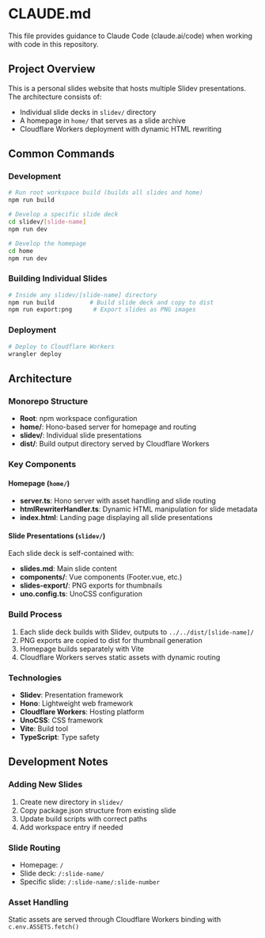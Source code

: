 # CLAUDE.md

This file provides guidance to Claude Code (claude.ai/code) when working with code in this repository.

## Project Overview

This is a personal slides website that hosts multiple Slidev presentations. The architecture consists of:
- Individual slide decks in `slidev/` directory
- A homepage in `home/` that serves as a slide archive
- Cloudflare Workers deployment with dynamic HTML rewriting

## Common Commands

### Development
```bash
# Run root workspace build (builds all slides and home)
npm run build

# Develop a specific slide deck
cd slidev/[slide-name]
npm run dev

# Develop the homepage
cd home
npm run dev
```

### Building Individual Slides
```bash
# Inside any slidev/[slide-name] directory
npm run build          # Build slide deck and copy to dist
npm run export:png      # Export slides as PNG images
```

### Deployment
```bash
# Deploy to Cloudflare Workers
wrangler deploy
```

## Architecture

### Monorepo Structure
- **Root**: npm workspace configuration
- **home/**: Hono-based server for homepage and routing
- **slidev/**: Individual slide presentations
- **dist/**: Build output directory served by Cloudflare Workers

### Key Components

#### Homepage (`home/`)
- **server.ts**: Hono server with asset handling and slide routing
- **htmlRewriterHandler.ts**: Dynamic HTML manipulation for slide metadata
- **index.html**: Landing page displaying all slide presentations

#### Slide Presentations (`slidev/`)
Each slide deck is self-contained with:
- **slides.md**: Main slide content
- **components/**: Vue components (Footer.vue, etc.)
- **slides-export/**: PNG exports for thumbnails
- **uno.config.ts**: UnoCSS configuration

### Build Process
1. Each slide deck builds with Slidev, outputs to `../../dist/[slide-name]/`
2. PNG exports are copied to dist for thumbnail generation
3. Homepage builds separately with Vite
4. Cloudflare Workers serves static assets with dynamic routing

### Technologies
- **Slidev**: Presentation framework
- **Hono**: Lightweight web framework
- **Cloudflare Workers**: Hosting platform
- **UnoCSS**: CSS framework
- **Vite**: Build tool
- **TypeScript**: Type safety

## Development Notes

### Adding New Slides
1. Create new directory in `slidev/`
2. Copy package.json structure from existing slide
3. Update build scripts with correct paths
4. Add workspace entry if needed

### Slide Routing
- Homepage: `/`
- Slide deck: `/:slide-name/`
- Specific slide: `/:slide-name/:slide-number`

### Asset Handling
Static assets are served through Cloudflare Workers binding with `c.env.ASSETS.fetch()`